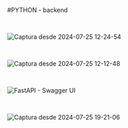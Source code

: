 #PYTHON - backend

<br>

![Captura desde 2024-07-25 12-24-54](https://github.com/user-attachments/assets/19e5eec3-b1ff-4b3e-b7f8-752daad4e79e)

<br>

![Captura desde 2024-07-25 12-12-48](https://github.com/user-attachments/assets/e6886768-7ca9-4b59-b5f7-b8dd29d51396)

<br>

![FastAPI - Swagger UI](https://github.com/user-attachments/assets/3f80d524-f1c2-4964-9327-049bf76b6473)

<br>

![Captura desde 2024-07-25 19-21-06](https://github.com/user-attachments/assets/d684c4a5-b128-49c6-ac75-57dca6903d53)



